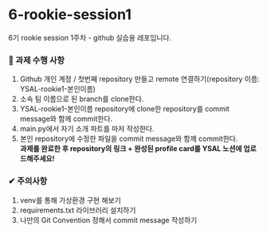 # 6-rookie-session1
6기 rookie session 1주차 - github 실습용 레포입니다.

### 👀 과제 수행 사항
1. Github 개인 계정 / 첫번째 repository 만들고 remote 연결하기(repository 이름: YSAL-rookie1-본인이름)
2. 소속 팀 이름으로 된 branch를 clone한다.
3. YSAL-rookie1-본인이름 repository에 clone한 repository를 commit message와 함께 commit한다.
4. main.py에서 자기 소개 파트를 마저 작성한다.
5. 본인 repository에 수정한 파일을 commit message와 함께 commit한다.   
**과제를 완료한 후 repository의 링크 + 완성된 profile card를 YSAL 노션에 업로드해주세요!**

### ✔ 주의사항
1. venv를 통해 가상환경 구현 해보기
2. requirements.txt 라이브러리 설치하기
3. 나만의 Git Convention 정해서 commit message 작성하기
